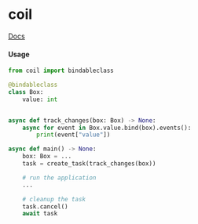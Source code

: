 # coil

[Docs](https://mr-rodgers.github.io/coil/)

#### Usage

```python
from coil import bindableclass

@bindableclass
class Box:
    value: int


async def track_changes(box: Box) -> None:
    async for event in Box.value.bind(box).events():
        print(event["value"])

async def main() -> None:
    box: Box = ...
    task = create_task(track_changes(box))

    # run the application
    ...

    # cleanup the task
    task.cancel()
    await task
```
